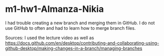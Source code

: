 # m1-hw1-Almanza-Nikia
I had trouble creating a new branch and merging them in GitHub.
I do not use GitHub to often and had to learn how to merge branch files.

Sources: I used the lecture video as well as https://docs.github.com/en/desktop/contributing-and-collaborating-using-github-desktop/making-changes-in-a-branch/managing-branches 

